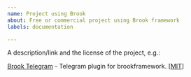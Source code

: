 ```yaml
---
name: Project using Brook
about: Free or commercial project using Brook framework
labels: documentation

---
```


A description/link and the license of the project, e.g.:

[Brook Telegram](https://github.com/Al-Muhandis/brook-telegram) - Telegram plugin for brookframework. [[MIT](https://github.com/Al-Muhandis/brook-telegram/blob/master/LICENSE)]
